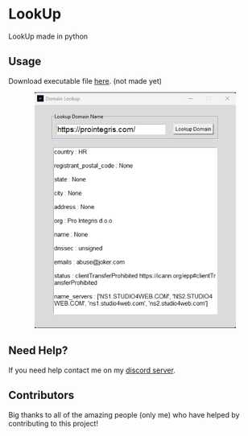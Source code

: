 # LookUp
LookUp made in python 

## Usage 
Download executable file [here](). (not made yet)

<p align="center">
  <img alt="issue" src="https://github.com/Josakko/LookUp/blob/main/screenshot.png?raw=true" width="400px">
</p>

## Need Help?
If you need help contact me on my [discord server](https://discord.gg/xgET5epJE6).

## Contributors
Big thanks to all of the amazing people (only me) who have helped by contributing to this project!
